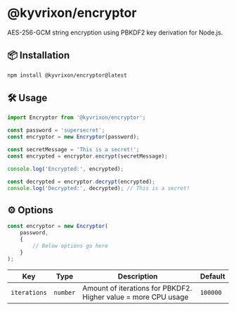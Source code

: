 # @kyvrixon/encryptor

AES-256-GCM string encryption using PBKDF2 key derivation for Node.js.

## 📦 Installation

```bash
npm install @kyvrixon/encryptor@latest
```

## 🛠️ Usage

```ts
import Encryptor from '@kyvrixon/encryptor';

const password = 'supersecret';
const encryptor = new Encryptor(password);

const secretMessage = 'This is a secret!';
const encrypted = encryptor.encrypt(secretMessage);

console.log('Encrypted:', encrypted);

const decrypted = encryptor.decrypt(encrypted);
console.log('Decrypted:', decrypted); // This is a secret!
```

## ⚙️ Options

```ts
const encryptor = new Encryptor(
    password,
    {
        // Below options go here
    }
);
```

| Key | Type | Description | Default |
| -- | -- | -- | -- |
| `iterations` | `number` | Amount of iterations for PBKDF2. Higher value = more CPU usage | `100000` | 
